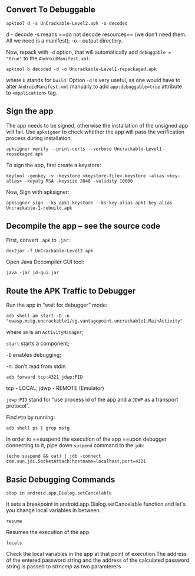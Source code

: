 ## Convert To Debuggable

```
apktool d -s UnCrackable-Level2.apk -o decoded 
```

d - decode
-s means ==do not decode resources== (we don’t need them. All we need is a manifest);
-o – output directory.

Now, repack with `-d` option, that will automatically add `debuggable = "true"` to the `AndroidManifest.xml`:

```
apktool b decoded -d -o Uncrackable-Level1-repackaged.apk
```

where `b` stands for `build`.
Option `-d` is very useful, as one would have to alter `AndroidManifest.xml` manually to add `app:debuggable=true` attribute to `<application>` tag.

## Sign the app

The app needs to be signed, otherwise the installation of the unsigned app will fail. Use `apksigner` to check whether the app will pass the verification process during installation:

```
apksigner verify --print-certs --verbose Uncrackable-Level1-repackaged.apk
```

To sign the app, first create a keystore:

```
keytool -genkey -v -keystore <keystore-file>.keystore -alias <key-alias> -keyalg RSA -keysize 2048 -validity 10000

```

Now, Sign with apksigner:

```
apksigner sign --ks apk1.keystore --ks-key-alias apk1-key-alias Uncrackable-1-rebuild.apk
```

## Decompile the app – see the source code

First, convert `.apk` to `.jar`:

```
dex2jar -f UnCrackable-Level2.apk
```

Open Java Decompiler GUI tool:

```
java -jar jd-gui.jar
```

## Route the APK Traffic to Debugger

Run the app in “wait for debugger” mode:

```
adb shell am start -D -n "owasp.mstg.uncrackable1/sg.vantagepoint.uncrackable1.MainActivity"
```

where `am` is an `ActivityManager`;

`start` starts a component;

`-D` enables debugging;

-n: don't read from stdin

```
adb forward tcp:4321 jdwp:PID
```

tcp - LOCAL; jdwp - REMOTE (Emulator)

`jdwp:PID` stand for “use process id of the app and a `JDWP` as a transport protocol”.

Find `PID` by running:

```
adb shell ps | grep mstg
```

In order to ==suspend the execution of the app ==upon debugger connecting to it, pipe down `suspend` command to the `jdb`:

```
(echo suspend && cat) | jdb -connect com.sun.jdi.SocketAttach:hostname=localhost,port=4321
```

## Basic Debugging Commands

```
stop in android.app.Dialog.setCancelable
```

It sets a breakpoint in android.app.Dialog.setCancelable function and let's you change local variables in between.

```
resume
```

Resumes the execution of the app.

```
locals
```

Check the local variables in the app at that point of execution.The address of the entered password string and the address of the calculated password string is passed to _strncmp_ as two paramterers